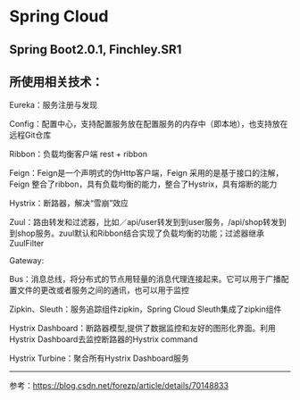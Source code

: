Spring Cloud
===

Spring Boot2.0.1, Finchley.SR1
---
所使用相关技术：
---

Eureka：服务注册与发现

Config：配置中心，支持配置服务放在配置服务的内存中（即本地），也支持放在远程Git仓库

Ribbon：负载均衡客户端 rest + ribbon

Feign：Feign是一个声明式的伪Http客户端，Feign 采用的是基于接口的注解，Feign 整合了ribbon，具有负载均衡的能力，整合了Hystrix，具有熔断的能力

Hystrix：断路器，解决“雪崩”效应

Zuul：路由转发和过滤器，比如／api/user转发到到user服务，/api/shop转发到到shop服务。zuul默认和Ribbon结合实现了负载均衡的功能；过滤器继承ZuulFilter

Gateway:

Bus：消息总线，将分布式的节点用轻量的消息代理连接起来。它可以用于广播配置文件的更改或者服务之间的通讯，也可以用于监控

Zipkin、Sleuth：服务追踪组件zipkin，Spring Cloud Sleuth集成了zipkin组件

Hystrix Dashboard：断路器模型,提供了数据监控和友好的图形化界面。利用Hystrix Dashboard去监控断路器的Hystrix command

Hystrix Turbine：聚合所有Hystrix Dashboard服务


---

参考：https://blog.csdn.net/forezp/article/details/70148833



